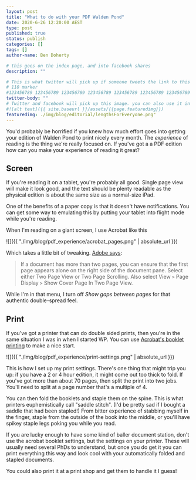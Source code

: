```yaml
---
layout: post
title: "What to do with your PDF Walden Pond"
date: 2020-6-26 12:20:00 AEST
type: post
published: true
status: publish
categories: []
tags: []
author-name: Ben Doherty

# this goes on the index page, and into facebook shares
description: ""

# This is what twitter will pick up if someone tweets the link to this page
# 110 marker
#123456789 123456789 123456789 123456789 123456789 123456789 123456789 123456789 123456789 123456789 123456789 123456789
twitter-body: ""
# Twitter and facebook will pick up this image. you can also use it in a post with: -
#![alt text]({{ site.baseurl }}/assets/{{page.featuredimg}})
featuredimg: ./img/blog/editorial/lengthsForEveryone.png"
---
```


You'd probably be horrified if you knew how much effort goes into getting your edition of Walden Pond to print nicely every month. The _experience_ of reading is the thing we're really focused on. If you've got a a PDF edition how can you make your experience of reading it great?

## Screen

If you're reading it on a tablet, you're probably all good. Single page view will make it look good, and the text should be plenty readable as the physical edition is about the same size as a normal-size iPad.

One of the benefits of a paper copy is that it doesn't have notifications. You can get some way to emulating this by putting your tablet into flight mode while you're reading.

When I'm reading on a giant screen, I use Acrobat like this

![]({{ "./img/blog/pdf_experience/acrobat_pages.png" | absolute_url }})

Which takes a little bit of tweaking. [Adobe says](https://helpx.adobe.com/au/acrobat/using/adjusting-pdf-views.html#set_the_page_layout_and_orientation):

> If a document has more than two pages, you can ensure that the first page appears alone on the right side of the document pane. Select either Two Page View or Two Page Scrolling. Also select View `>` Page Display `>` Show Cover Page In Two Page View.

While I'm in that menu, I turn off _Show gaps between pages_ for that authentic double-spread feel.

## Print

If you've got a printer that can do double sided prints, then you're in the same situation I was in when I started WP. You can use [Acrobat's booklet printing](https://helpx.adobe.com/au/acrobat/kb/print-booklets-acrobat-reader.html) to make a nice start.

![]({{ "./img/blog/pdf_experience/print-settings.png" | absolute_url }})

This is how I set up my print settings. There's one thing that might trip you up: if you have a 2 or 4 hour edition, it might come out too thick to fold. If you've got more than about 70 pages, then split the print into two jobs. You'll need to split at a page number that's a multiple of 4.

You can then fold the booklets and staple them on the spine. This is what printers euphemistically call "saddle stitch". (I'd be pretty sad if I bought a saddle that had been stapled!) From bitter experience of stabbing myself in the finger, staple from the outside of the book into the middle, or you'll have spikey staple legs poking you while you read.

If you are lucky enough to have some kind of baller document station, don't use the acrobat booklet settings, but the settings on your printer. These will usually need several PhDs to understand, but once you do get it you can print everything this way and look cool with your automatically folded and stapled documents.

You could also print it at a print shop and get them to handle it I guess!
